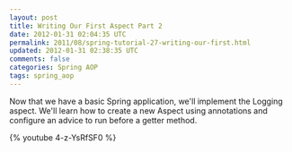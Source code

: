 ```yaml
---           
layout: post
title: Writing Our First Aspect Part 2
date: 2012-01-31 02:04:35 UTC
permalink: 2011/08/spring-tutorial-27-writing-our-first.html
updated: 2012-01-31 02:38:35 UTC
comments: false
categories: Spring AOP
tags: spring_aop
---
```


Now that we have a basic Spring application, we'll implement the Logging aspect. We'll learn how to create a new Aspect using annotations and configure an advice to run before a getter method.

{% youtube 4-z-YsRfSF0 %}